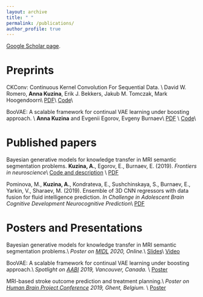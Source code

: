 ```yaml
---
layout: archive
title: " "
permalink: /publications/
author_profile: true
---
```


<a href="https://scholar.google.com/citations?user=IMoc7ioAAAAJ&hl=en"> Google Scholar page</a>.


Preprints
======
CKConv: Continuous Kernel Convolution For Sequential Data. \\
David W. Romero, **Anna Kuzina**, Erik J. Bekkers, Jakub M. Tomczak, Mark Hoogendoorn\\
[PDF](https://arxiv.org/abs/2102.02611)\\
[Code](https://github.com/dwromero/ckconv)\\

BooVAE: A scalable framework for continual VAE learning under boosting approach. \\
**Anna Kuzina** and Evgenii Egorov, Evgeny Burnaev\\
[PDF](https://arxiv.org/abs/1908.11853) \\
[Code](https://github.com/AKuzina/boovae)\\


Published papers
======

Bayesian generative models for knowledge transfer in MRI semantic segmentation problems.
**Kuzina, A.**, Egorov, E., Burnaev, E. (2019).
*Frontiers in neuroscience*\\
[Code and description](https://akuzina.github.io/DWP/) \\
[PDF](https://www.frontiersin.org/articles/10.3389/fnins.2019.00844/full)

Pominova, M., **Kuzina, A.**, Kondrateva, E., Sushchinskaya, S., Burnaev, E., Yarkin, V., Sharaev, M. (2019). Ensemble of 3D CNN regressors with data fusion for fluid intelligence prediction.
*In Challenge in Adolescent Brain Cognitive Development Neurocognitive Prediction*\\
[PDF](https://link.springer.com/chapter/10.1007/978-3-030-31901-4_19)


Posters and Presentations
======
Bayesian generative models for knowledge transfer in MRI semantic segmentation problems.\\
*Poster on [MIDL](https://2020.midl.io/papers/kuzina20.html) 2020, Online.*\\
[Slides](https://akuzina.github.io/files/midl_dwp.pdf)\\
[Video](https://www.youtube.com/watch?v=d1GkoVyGKO4)


BooVAE: A scalable framework for continual VAE learning under boosting approach.\\
*Spotlight on [AABI](http://approximateinference.org/) 2019, Vancouver, Canada.* \\
[Poster](https://akuzina.github.io/files/Boo_AABI_Poster.pdf)



MRI-based stroke outcome prediction and treatment planning.\\
*Poster on [Human Brain Project Conference](https://education.humanbrainproject.eu/web/3rd-hbp-student-conference) 2019, Ghent, Belgium.* \\
 [Poster](https://akuzina.github.io/files/HBP_Poster.pdf)
